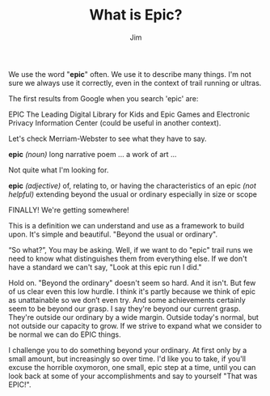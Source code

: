 ﻿---
title: What is Epic?
author: Jim
pubDate: 2023-07-01
category: Racing
description: this is a short description of the post which can be used in the card.
tags:
  - blog
draft: false
---
We use the word "**epic**" often. We use it to describe many things. I'm not sure we always use it correctly, even in the context of trail running or ultras.

The first results from Google when you search 'epic' are:

EPIC
The Leading Digital Library for Kids
and
Epic Games
and
Electronic Privacy Information Center (could be useful in another context).


Let's check Merriam-Webster to see what they have to say.


**epic** *(noun)*
long narrative poem ...
a work of art ...


Not quite what I'm looking for.


**epic** *(adjective)*
of, relating to, or having the characteristics of an epic *(not helpful)*
extending beyond the usual or ordinary especially in size or scope


FINALLY! We're getting somewhere!


This is a definition we can understand and use as a framework to build upon. It's simple and beautiful. "Beyond the usual or ordinary".


“So what?”, You may be asking. Well, if we want to do "epic" trail runs we need to know what distinguishes them from everything else. If we don't have a standard we can't say, "Look at this epic run I did."


Hold on. "Beyond the ordinary" doesn't seem so hard. And it isn't. But few of us clear even this low hurdle. I think it's partly because we think of epic as unattainable so we don’t even try. And some achievements certainly seem to be beyond our grasp. I say they're beyond our current grasp. They're outside our ordinary by a wide margin. Outside today's normal, but not outside our capacity to grow. If we strive to expand what we consider to be normal we can do EPIC things.


I challenge you to do something beyond your ordinary. At first only by a small amount, but increasingly so over time. I'd like you to take, if you'll excuse the horrible oxymoron, one small, epic step at a time, until you can look back at some of your accomplishments and say to yourself "That was EPIC!".
